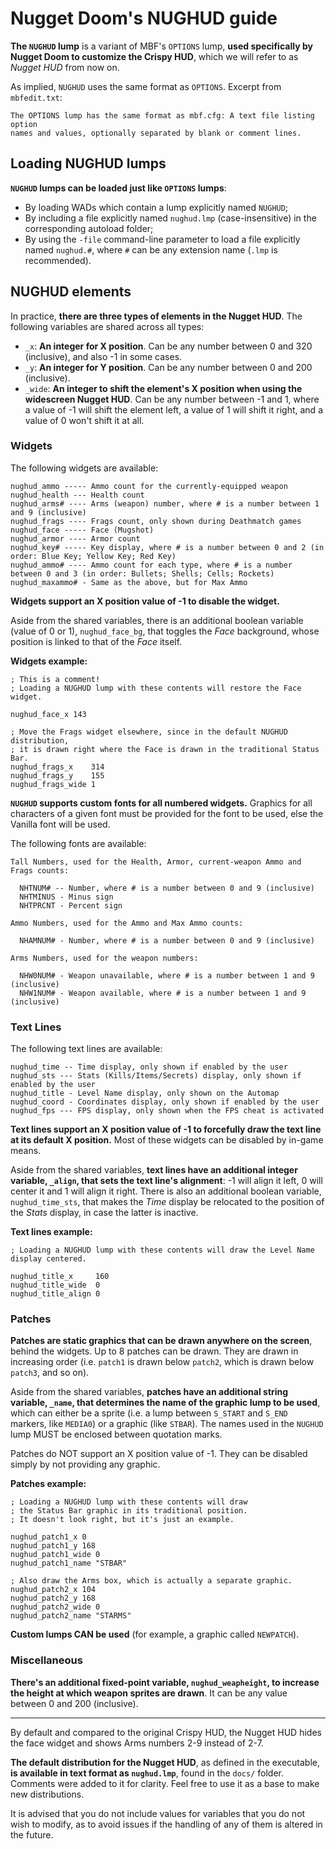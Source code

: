 # Nugget Doom's NUGHUD guide

**The `NUGHUD` lump** is a variant of MBF's `OPTIONS` lump, **used specifically by Nugget Doom to customize the Crispy HUD**, which we will refer to as _Nugget HUD_ from now on.

As implied, `NUGHUD` uses the same format as `OPTIONS`. Excerpt from `mbfedit.txt`:

```
The OPTIONS lump has the same format as mbf.cfg: A text file listing option
names and values, optionally separated by blank or comment lines.
```

## Loading NUGHUD lumps

**`NUGHUD` lumps can be loaded just like `OPTIONS` lumps**:

- By loading WADs which contain a lump explicitly named `NUGHUD`;
- By including a file explicitly named `nughud.lmp` (case-insensitive) in the corresponding autoload folder;
- By using the `-file` command-line parameter to load a file explicitly named `nughud.#`, where `#` can be any extension name (`.lmp` is recommended).

## NUGHUD elements

In practice, **there are three types of elements in the Nugget HUD**. The following variables are shared across all types:

- `_x`: **An integer for X position**. Can be any number between 0 and 320 (inclusive), and also -1 in some cases.
- `_y`: **An integer for Y position**. Can be any number between 0 and 200 (inclusive).
- `_wide`: **An integer to shift the element's X position when using the widescreen Nugget HUD**. Can be any number between -1 and 1, where a value of -1 will shift the element left, a value of 1 will shift it right, and a value of 0 won't shift it at all.

### Widgets

The following widgets are available:

```
nughud_ammo ----- Ammo count for the currently-equipped weapon
nughud_health --- Health count
nughud_arms# ---- Arms (weapon) number, where # is a number between 1 and 9 (inclusive)
nughud_frags ---- Frags count, only shown during Deathmatch games
nughud_face ----- Face (Mugshot)
nughud_armor ---- Armor count
nughud_key# ----- Key display, where # is a number between 0 and 2 (in order: Blue Key; Yellow Key; Red Key)
nughud_ammo# ---- Ammo count for each type, where # is a number between 0 and 3 (in order: Bullets; Shells; Cells; Rockets)
nughud_maxammo# - Same as the above, but for Max Ammo
```

**Widgets support an X position value of -1 to disable the widget.**

Aside from the shared variables, there is an additional boolean variable (value of 0 or 1), `nughud_face_bg`, that toggles the _Face_ background, whose position is linked to that of the _Face_ itself.

**Widgets example:**

```
; This is a comment!
; Loading a NUGHUD lump with these contents will restore the Face widget.

nughud_face_x 143

; Move the Frags widget elsewhere, since in the default NUGHUD distribution,
; it is drawn right where the Face is drawn in the traditional Status Bar.
nughud_frags_x    314
nughud_frags_y    155
nughud_frags_wide 1
```

**`NUGHUD` supports custom fonts for all numbered widgets.**
Graphics for all characters of a given font must be provided for the font to be used, else the Vanilla font will be used.

The following fonts are available:

```
Tall Numbers, used for the Health, Armor, current-weapon Ammo and Frags counts:

  NHTNUM# -- Number, where # is a number between 0 and 9 (inclusive)
  NHTMINUS - Minus sign
  NHTPRCNT - Percent sign

Ammo Numbers, used for the Ammo and Max Ammo counts:

  NHAMNUM# - Number, where # is a number between 0 and 9 (inclusive)

Arms Numbers, used for the weapon numbers:

  NHW0NUM# - Weapon unavailable, where # is a number between 1 and 9 (inclusive)
  NHW1NUM# - Weapon available, where # is a number between 1 and 9 (inclusive)
```

### Text Lines

The following text lines are available:

```
nughud_time -- Time display, only shown if enabled by the user
nughud_sts --- Stats (Kills/Items/Secrets) display, only shown if enabled by the user
nughud_title - Level Name display, only shown on the Automap
nughud_coord - Coordinates display, only shown if enabled by the user
nughud_fps --- FPS display, only shown when the FPS cheat is activated
```

**Text lines support an X position value of -1 to forcefully draw the text line at its default X position.** Most of these widgets can be disabled by in-game means.

Aside from the shared variables, **text lines have an additional integer variable, `_align`, that sets the text line's alignment**: -1 will align it left, 0 will center it and 1 will align it right.
There is also an additional boolean variable, `nughud_time_sts`, that makes the _Time_ display be relocated to the position of the _Stats_ display, in case the latter is inactive.

**Text lines example:**

```
; Loading a NUGHUD lump with these contents will draw the Level Name display centered.

nughud_title_x     160
nughud_title_wide  0
nughud_title_align 0
```

### Patches

**Patches are static graphics that can be drawn anywhere on the screen**, behind the widgets.
Up to 8 patches can be drawn. They are drawn in increasing order (i.e. `patch1` is drawn below `patch2`, which is drawn below `patch3`, and so on).

Aside from the shared variables, **patches have an additional string variable, `_name`, that determines the name of the graphic lump to be used**, which can either be a sprite (i.e. a lump between `S_START` and `S_END` markers, like `MEDIA0`) or a graphic (like `STBAR`).
The names used in the `NUGHUD` lump MUST be enclosed between quotation marks.

Patches do NOT support an X position value of -1. They can be disabled simply by not providing any graphic.

**Patches example:**

```
; Loading a NUGHUD lump with these contents will draw
; the Status Bar graphic in its traditional position.
; It doesn't look right, but it's just an example.

nughud_patch1_x 0
nughud_patch1_y 168
nughud_patch1_wide 0
nughud_patch1_name "STBAR"

; Also draw the Arms box, which is actually a separate graphic.
nughud_patch2_x 104
nughud_patch2_y 168
nughud_patch2_wide 0
nughud_patch2_name "STARMS"
```

**Custom lumps CAN be used** (for example, a graphic called `NEWPATCH`).

### Miscellaneous

**There's an additional fixed-point variable, `nughud_weapheight`, to increase the height at which weapon sprites are drawn**.
It can be any value between 0 and 200 (inclusive).

---

By default and compared to the original Crispy HUD, the Nugget HUD hides the face widget and shows Arms numbers 2-9 instead of 2-7.

**The default distribution for the Nugget HUD**, as defined in the executable, **is available in text format as `nughud.lmp`**, found in the `docs/` folder. Comments were added to it for clarity. Feel free to use it as a base to make new distributions.

It is advised that you do not include values for variables that you do not wish to modify, as to avoid issues if the handling of any of them is altered in the future.